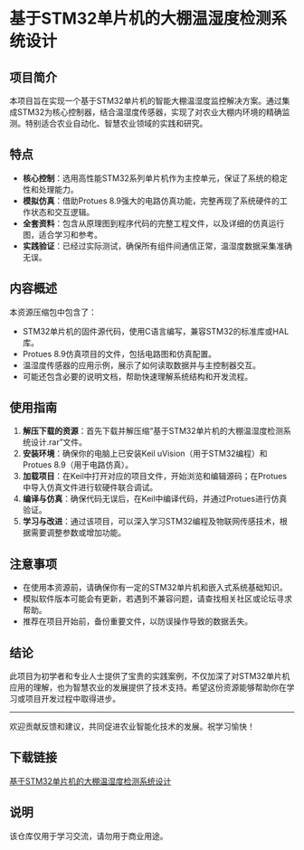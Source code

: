 # 基于STM32单片机的大棚温湿度检测系统设计

## 项目简介

本项目旨在实现一个基于STM32单片机的智能大棚温湿度监控解决方案。通过集成STM32为核心控制器，结合温湿度传感器，实现了对农业大棚内环境的精确监测。特别适合农业自动化、智慧农业领域的实践和研究。

## 特点

- **核心控制**：选用高性能STM32系列单片机作为主控单元，保证了系统的稳定性和处理能力。
- **模拟仿真**：借助Protues 8.9强大的电路仿真功能，完整再现了系统硬件的工作状态和交互逻辑。
- **全套资料**：包含从原理图到程序代码的完整工程文件，以及详细的仿真运行图，适合学习和参考。
- **实践验证**：已经过实际测试，确保所有组件间通信正常，温湿度数据采集准确无误。

## 内容概述

本资源压缩包中包含了：

- STM32单片机的固件源代码，使用C语言编写，兼容STM32的标准库或HAL库。
- Protues 8.9仿真项目的文件，包括电路图和仿真配置。
- 温湿度传感器的应用示例，展示了如何读取数据并与主控制器交互。
- 可能还包含必要的说明文档，帮助快速理解系统结构和开发流程。

## 使用指南

1. **解压下载的资源**：首先下载并解压缩“基于STM32单片机的大棚温湿度检测系统设计.rar”文件。
2. **安装环境**：确保你的电脑上已安装Keil uVision（用于STM32编程）和Protues 8.9（用于电路仿真）。
3. **加载项目**：在Keil中打开对应的项目文件，开始浏览和编辑源码；在Protues中导入仿真文件进行软硬件联合调试。
4. **编译与仿真**：确保代码无误后，在Keil中编译代码，并通过Protues进行仿真验证。
5. **学习与改进**：通过该项目，可以深入学习STM32编程及物联网传感技术，根据需要调整参数或增加功能。

## 注意事项

- 在使用本资源前，请确保你有一定的STM32单片机和嵌入式系统基础知识。
- 模拟软件版本可能会有更新，若遇到不兼容问题，请查找相关社区或论坛寻求帮助。
- 推荐在项目开始前，备份重要文件，以防误操作导致的数据丢失。

## 结论

此项目为初学者和专业人士提供了宝贵的实践案例，不仅加深了对STM32单片机应用的理解，也为智慧农业的发展提供了技术支持。希望这份资源能够帮助你在学习或项目开发过程中取得进步。

---

欢迎贡献反馈和建议，共同促进农业智能化技术的发展。祝学习愉快！

## 下载链接
[基于STM32单片机的大棚温湿度检测系统设计](https://pan.quark.cn/s/48760cafaead)

## 说明

该仓库仅用于学习交流，请勿用于商业用途。
